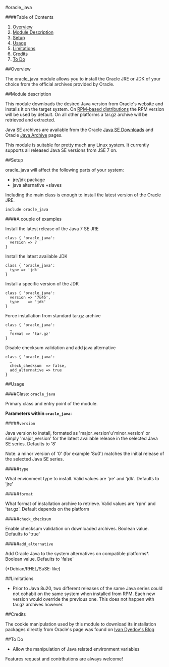 #oracle_java

####Table of Contents

1. [Overview](#overview)
2. [Module Description](#module-description)
3. [Setup](#setup)
4. [Usage](#usage)
5. [Limitations](#limitations)
6. [Credits](#credits)
7. [To Do](#to-do)

##Overview

The oracle_java module allows you to install the Oracle JRE or JDK of your choice from the official archives provided by Oracle.

##Module description

This module downloads the desired Java version from Oracle's website and installs it on the target system. On [RPM-based distributions](http://en.wikipedia.org/wiki/List_of_Linux_distributions#RPM-based) the RPM version will be used by default. On all other platforms a tar.gz archive will be retrieved and extracted.

Java SE archives are available from the Oracle [Java SE Downloads](http://www.oracle.com/technetwork/java/javase/downloads/index.html) and Oracle [Java Archive](http://www.oracle.com/technetwork/java/archive-139210.html) pages.

This module is suitable for pretty much any Linux system. It currently supports all released Java SE versions from JSE 7 on.

##Setup

oracle_java will affect the following parts of your system:

* jre/jdk package
* java alternative +slaves

Including the main class is enough to install the latest version of the Oracle JRE.

```puppet
include oracle_java
```

####A couple of examples

Install the latest release of the Java 7 SE JRE

```puppet
class { 'oracle_java':
  version => 7
}
```

Install the latest available JDK

```puppet
class { 'oracle_java':
  type => 'jdk'
}
```

Install a specific version of the JDK

```puppet
class { 'oracle_java':
  version => '7u45',
  type    => 'jdk'
}
```

Force installation from standard tar.gz archive

```puppet
class { 'oracle_java':
  …
  format => 'tar.gz'
}
```

Disable checksum validation and add java alternative

```puppet
class { 'oracle_java':
  …
  check_checksum  => false,
  add_alternative => true
}
```

##Usage

####Class: `oracle_java`

Primary class and entry point of the module.

**Parameters within `oracle_java`:**

#####`version`

Java version to install, formated as 'major_version'u'minor_version' or simply 'major_version' for the latest available release in the selected Java SE series. Defaults to '8'

Note: a minor version of '0' (for example '8u0') matches the initial release of the selected Java SE series. 

#####`type`

What envionment type to install. Valid values are 'jre' and 'jdk'. Defaults to 'jre'

#####`format`

What format of installation archive to retrieve. Valid values are 'rpm' and 'tar.gz'. Default depends on the platform

#####`check_checksum`

Enable checksum validation on downloaded archives. Boolean value. Defaults to 'true'

#####`add_alternative`

Add Oracle Java to the system alternatives on compatible platforms*. Boolean value. Defaults to 'false'

(*Debian/RHEL/SuSE-like)

##Limitations

* Prior to Java 8u20, two different releases of the same Java series could not cohabit on the same system when installed from RPM. Each new version would override the previous one. This does not happen with tar.gz archives however.

##Credits

The cookie manipulation used by this module to download its installation packages directly from Oracle's page was found on [Ivan Dyedov's Blog](https://ivan-site.com/2012/05/download-oracle-java-jre-jdk-using-a-script/)

##To Do

* Allow the manipulation of Java related environment variables

Features request and contributions are always welcome!

